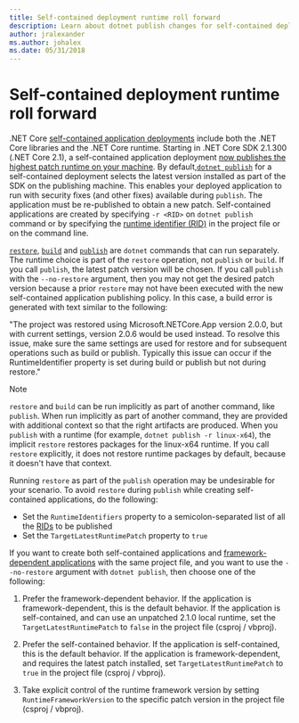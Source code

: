 ```yaml
---
title: Self-contained deployment runtime roll forward
description: Learn about dotnet publish changes for self-contained deployments.
author: jralexander
ms.author: johalex
ms.date: 05/31/2018
---
```

# Self-contained deployment runtime roll forward

.NET Core [self-contained application deployments](index.md) include both the .NET Core libraries and the .NET Core runtime. Starting in .NET Core SDK 2.1.300 (.NET Core 2.1), a self-contained application deployment [now publishes the highest patch runtime on your machine](https://github.com/dotnet/designs/pull/36). By default,[`dotnet publish`](../tools/dotnet-publish.md) for a self-contained deployment selects the latest version installed as part of the SDK on the publishing machine. This enables your deployed application to run with security fixes (and other fixes) available during `publish`. The application must be re-published to obtain a new patch. Self-contained applications are created by specifying `-r <RID>` on `dotnet publish` command or by specifying the [runtime identifier (RID)](../rid-catalog.md) in the project file or on the command line.

[`restore`](../tools/dotnet-restore.md), [`build`](../tools/dotnet-build.md) and [`publish`](../tools/dotnet-publish.md) are `dotnet` commands that can run separately. The runtime choice is part of the `restore` operation, not `publish` or `build`. If you call `publish`, the latest patch version will be chosen. If you call `publish` with the `--no-restore` argument, then you may not get the desired patch version because a prior `restore` may not have been executed with the new self-contained application publishing policy. In this case, a build error is generated with text similar to the following:

  "The project was restored using Microsoft.NETCore.App version 2.0.0, but with current settings, version 2.0.6 would be used instead. To resolve this issue, make sure the same settings are used for restore and for subsequent operations such as build or publish. Typically this issue can occur if the RuntimeIdentifier property is set during build or publish but not during restore."

> [!NOTE]
> `restore` and `build` can be run implicitly as part of another command, like `publish`. When run implicitly as part of another command, they are provided with additional context so that the right artifacts are produced. When you `publish` with a runtime (for example, `dotnet publish -r linux-x64`), the implicit `restore` restores packages for the linux-x64 runtime. If you call `restore` explicitly, it does not restore runtime packages by default, because it doesn't have that context.

Running `restore` as part of the `publish` operation may be undesirable for your scenario. To avoid `restore` during `publish` while creating self-contained applications, do the following:

* Set the `RuntimeIdentifiers` property to a semicolon-separated list of all the [RIDs](../rid-catalog.md) to be published
* Set the `TargetLatestRuntimePatch` property to `true`

If you want to create both self-contained applications and [framework-dependent applications](index.md) with the same project file, and you want to use the `--no-restore` argument with `dotnet publish`, then choose one of the following:

1. Prefer the framework-dependent behavior. If the application is framework-dependent, this is the default behavior. If the application is self-contained, and can use an unpatched 2.1.0 local runtime, set the `TargetLatestRuntimePatch` to `false` in the project file (csproj / vbproj).

2. Prefer the self-contained behavior. If the application is self-contained, this is the default behavior. If the application is framework-dependent, and requires the latest patch installed, set `TargetLatestRuntimePatch` to `true` in the project file (csproj / vbproj).

3. Take explicit control of the runtime framework version by setting `RuntimeFrameworkVersion` to the specific patch version in the project file (csproj / vbproj).